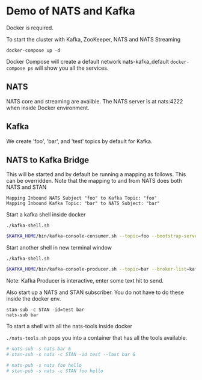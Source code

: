 # Demo of NATS and Kafka

Docker is required.

To start the cluster with Kafka, ZooKeeper, NATS and NATS Streaming

`docker-compose up -d`

Docker Compose will create a default network nats-kafka_default
`docker-compose ps` will show you all the services.

## NATS

NATS core and streaming are availble. The NATS server is at nats:4222 when inside Docker environment.

## Kafka

We create 'foo', 'bar', and 'test' topics by default for Kafka.

## NATS to Kafka Bridge

This will be started and by default be running a mapping as follows. This can be overridden.
Note that the mapping to and from NATS does both NATS and STAN

```
Mapping Inbound NATS Subject "foo" to Kafka Topic: "foo"
Mapping Inbound Kafka Topic: "bar" to NATS Subject: "bar"
```

Start a kafka shell inside docker

`./kafka-shell.sh`

```bash
$KAFKA_HOME/bin/kafka-console-consumer.sh --topic=foo --bootstrap-server=kafka:9092
```

Start another shell in new terminal window

`./kafka-shell.sh`

```bash
$KAFKA_HOME/bin/kafka-console-producer.sh --topic=bar --broker-list=kafka:9092
```

Note: Kafka Producer is interactive, enter some text hit <return> to send.

Also start up a NATS and STAN subscriber. You do not have to do these inside the docker env.

```
stan-sub -c STAN -id=test bar
nats-sub bar
```

To start a shell with all the nats-tools inside docker

`./nats-tools.sh` pops you into a container that has all the tools available.

```bash
# nats-sub -s nats bar &
# stan-sub -s nats -c STAN -id test --last bar &

# nats-pub -s nats foo hello
# stan-pub -s nats -c STAN foo hello

```
